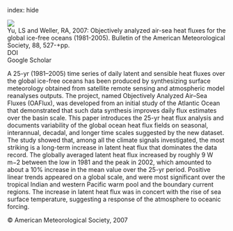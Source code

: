 index: hide

<div class="Citation">
    <div class="Citation-thumb CitationThumb-linked"  data-href="https://doi.org/10.1175/bams-88-4-527">
      <img src="https://static.claimspace.cloud/climate-study-static/refs/thumbs/2/Yu_and_Weller_2007-thumb.png" />
    </div>

  <div class="Citation-body">
    <div class="Citation-text">Yu, LS and Weller, RA, 2007: Objectively analyzed air-sea heat fluxes for the global ice-free oceans (1981-2005). <span class="Article-journal">Bulletin of the American Meteorological Society, </span><span class="Article-volume">88, </span>527-+pp.</div>
    <div class="Citation-links">
      <div class="CitationLink" data-href="https://doi.org/10.1175/bams-88-4-527">
        <div class="CitationLink-icon CitationLink-Doi"></div>
        <div class="CitationLink-text">DOI</div>
      </div>
      <div class="CitationLink" data-href="https://scholar.google.com/scholar?q=10.1175/bams-88-4-527">
        <div class="CitationLink-icon CitationLink-Scholar"></div>
        <div class="CitationLink-text">Google Scholar</div>
      </div>
    </div>
  </div>
</div>

A 25-yr (1981–2005) time series of daily latent and sensible heat fluxes over the global ice-free oceans has been produced by synthesizing surface meteorology obtained from satellite remote sensing and atmospheric model reanalyses outputs. The project, named Objectively Analyzed Air–Sea Fluxes (OAFlux), was developed from an initial study of the Atlantic Ocean that demonstrated that such data synthesis improves daily flux estimates over the basin scale. This paper introduces the 25-yr heat flux analysis and documents variability of the global ocean heat flux fields on seasonal, interannual, decadal, and longer time scales suggested by the new dataset. The study showed that, among all the climate signals investigated, the most striking is a long-term increase in latent heat flux that dominates the data record. The globally averaged latent heat flux increased by roughly 9 W m−2 between the low in 1981 and the peak in 2002, which amounted to about a 10% increase in the mean value over the 25-yr period. Positive linear trends appeared on a global scale, and were most significant over the tropical Indian and western Pacific warm pool and the boundary current regions. The increase in latent heat flux was in concert with the rise of sea surface temperature, suggesting a response of the atmosphere to oceanic forcing.

<div class="Citation-copy">
&copy; American Meteorological Society, 2007
</div>